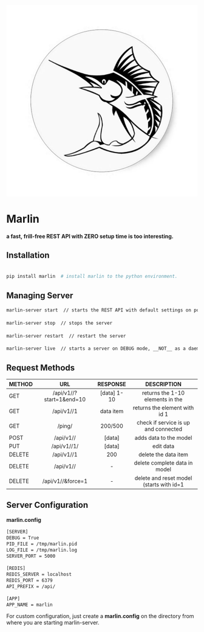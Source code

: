 ![Marlin](https://github.com/atmb4u/marlin/blob/master/marlin/static/marlin.jpg?raw=true)

Marlin
======

#### a fast, frill-free REST API with ZERO setup time is too interesting.


Installation
------------

```bash

pip install marlin  # install marlin to the python environment.

```

Managing Server
---------------

```bash
marlin-server start  // starts the REST API with default settings on port 5000

marlin-server stop  // stops the server

marlin-server restart  // restart the server

marlin-server live  // starts a server on DEBUG mode, __NOT__ as a daemon
```

Request Methods
---------------


| METHOD        | URL                               | RESPONSE    |              DESCRIPTION                |
| ------------- |:--------------------------------: | :----------:| :--------------------------------------:|
| GET           | /api/v1/<model>/?start=1&end=10   |[data] 1-10  | returns the 1-10 elements in the <model>|
| GET           | /api/v1/<model>/1                 |  data item  |  returns the element with id 1          |
| GET           | /ping/                            |  200/500    |   check if service is up and connected  |
| POST          | /api/v1/<model>/                  |    [data]   |        adds data to the model           |
| PUT           | /api/v1/<model>/1/                |    [data]   |             edit data                   |
| DELETE        | /api/v1/<model>/1                 |    200      |         delete the data item            |
| DELETE        | /api/v1/<model>/                  |     -       |         delete complete data in model   |
| DELETE        | /api/v1/<model>/&force=1          |     -       | delete and reset model (starts with id=1|


Server Configuration
--------------------

__marlin.config__

```
[SERVER]
DEBUG = True
PID_FILE = /tmp/marlin.pid
LOG_FILE = /tmp/marlin.log
SERVER_PORT = 5000

[REDIS]
REDIS_SERVER = localhost
REDIS_PORT = 6379
API_PREFIX = /api/

[APP]
APP_NAME = marlin
```

For custom configuration, just create a __marlin.config__ on the directory from where you are starting marlin-server.
